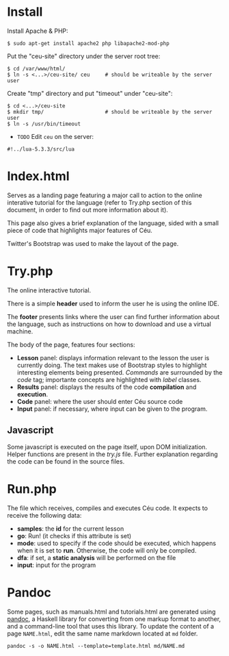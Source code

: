 Install
=======

Install Apache & PHP:

```
$ sudo apt-get install apache2 php libapache2-mod-php
```

Put the "ceu-site" directory under the server root tree:

```
$ cd /var/www/html/
$ ln -s <...>/ceu-site/ ceu     # should be writeable by the server user
```

Create "tmp" directory and put "timeout" under "ceu-site":

```
$ cd <...>/ceu-site
$ mkdir tmp/                    # should be writeable by the server user
$ ln -s /usr/bin/timeout
```

- `TODO` Edit `ceu` on the server:

```
#!../lua-5.3.3/src/lua
```

Index.html
==========

Serves as a landing page featuring a major call to action to the online
interative tutorial for the language (refer to Try.php section of this
document, in order to find out more information about it).

This page also gives a brief explanation of the language, sided with a
small piece of code that highlights major features of Céu.

Twitter's Bootstrap was used to make the layout of the page.

Try.php
=======

The online interactive tutorial.

There is a simple **header** used to inform the user he is using the
online IDE.

The **footer** presents links where the user can find further
information about the language, such as instructions on how to download
and use a virtual machine.

The body of the page, features four sections:

-   **Lesson** panel: displays information relevant to the lesson the
    user is currently doing. The text makes use of Bootstrap styles to
    highlight interesting elements being presented. *Commands* are
    surrounded by the *code* tag; importante concepts are highlighted
    with *label* classes.
-   **Results** panel: displays the results of the code
    **compilation** and **execution**.
-   **Code** panel: where the user should enter Céu source code
-   **Input** panel: if necessary, where input can be given to the
    program.

Javascript
----------

Some javascript is executed on the page itself, upon DOM initialization.
Helper functions are present in the *try.js* file. Further explanation
regarding the code can be found in the source files.

Run.php
=======

The file which receives, compiles and executes Céu code. It expects to
receive the following data:

-   **samples**: the **id** for the current lesson
-   **go**: Run! (it checks if this attribute is set)
-   **mode**: used to specify if the code should be executed, which
    happens when it is set to **run**. Otherwise, the code will only be
    compiled.
-   **dfa**: if set, a **static analysis** will be performed on the file
-   **input**: input for the program

Pandoc
=======
Some pages, such as manuals.html and tutorials.html are generated using [pandoc](https://pandoc.org/MANUAL.html), a Haskell library for converting from one markup format to another, and a command-line tool that uses this library. To update the content of a page ```NAME.html```, edit the same name markdown located at ```md``` folder.

```
pandoc -s -o NAME.html --template=template.html md/NAME.md
```
